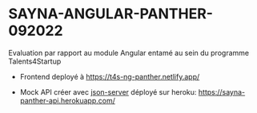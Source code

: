 # SAYNA-ANGULAR-PANTHER-092022

Evaluation par rapport au module Angular entamé au sein du programme Talents4Startup

- Frontend deployé à https://t4s-ng-panther.netlify.app/

- Mock API créer avec [json-server](https://www.npmjs.com/package/json-server) déployé sur heroku: https://sayna-panther-api.herokuapp.com/


